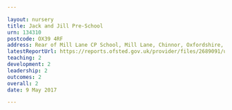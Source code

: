 ```yaml
---

layout: nursery
title: Jack and Jill Pre-School
urn: 134310
postcode: OX39 4RF
address: Rear of Mill Lane CP School, Mill Lane, Chinnor, Oxfordshire, OX39 4RF
latestReportUrl: https://reports.ofsted.gov.uk/provider/files/2689091/urn/134310.pdf
teaching: 2
development: 2
leadership: 2
outcomes: 2
overall: 2
date: 9 May 2017

---
```

